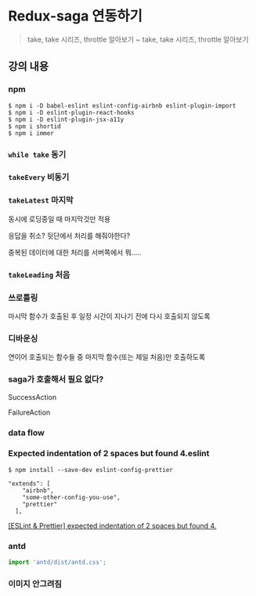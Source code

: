 # Redux-saga 연동하기
> take, take 시리즈, throttle 알아보기 ~ take, take 시리즈, throttle 알아보기

## 강의 내용

### npm
```
$ npm i -D babel-eslint eslint-config-airbnb eslint-plugin-import
$ npm i -D eslint-plugin-react-hooks
$ npm i -D eslint-plugin-jsx-a11y
$ npm i shortid
$ npm i immer
```

### `while take` 동기

### `takeEvery` 비동기

### `takeLatest` 마지막

동시에 로딩중일 때 마지막것만 적용

응답을 취소? 뒷단에서 처리를 해줘야한다?

중복된 데이터에 대한 처리를 서버쪽에서 뭐.....

### `takeLeading` 처음

### 쓰로틀링

마시막 함수가 호출된 후 일정 시간이 지나기 전에 다시 호출되지 않도록

### 디바운싱

연이어 호출되는 함수들 중 마지막 함수(또는 제일 처음)만 호출하도록


### saga가 호출해서 필요 없다?

SuccessAction

FailureAction

### data flow

### Expected indentation of 2 spaces but found 4.eslint

```
$ npm install --save-dev eslint-config-prettier
```

```
"extends": [
    "airbnb",
    "some-other-config-you-use", 
    "prettier" 
  ],
```

[[ESLint & Prettier] expected indentation of 2 spaces but found 4.](https://interacting.tistory.com/143)

### antd

```js
import 'antd/dist/antd.css';
```

### 이미지 안그려짐